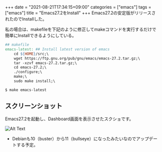 +++
date = "2021-08-21T17:34:15+09:00"
categories = ["emacs"]
tags = ["emacs"]
title = "Emacs27.2をInstall"
+++
Emacs27.2の安定版がリリースされたのでInstallした。

私の場合は、makefileを下記のように修正してmakeコマンドを実行するだけで簡単にInstallできるようにしている。


```makefile
## makefile
emacs-latest: ## Install latest version of emacs
	cd ${HOME}/src;\
	wget https://ftp.gnu.org/pub/gnu/emacs/emacs-27.2.tar.gz;\
	tar -xzvf emacs-27.2.tar.gz;\
	cd emacs-27.2;\
	./configure;\
	make;\
	sudo make install;\

```

```shell
$ make emacs-latest

```
## スクリーンショット
Emacs27.2を起動し、Dashboard画面を表示させたスクショです。

![Alt Text](https://live.staticflickr.com/65535/51396304028_74698110f6_b.jpg) 

* Debianも10（buster）から11（bullseye）になったみたいなのでアップデートする予定。
